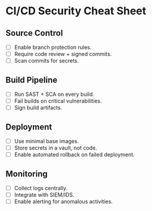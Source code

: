 # CI/CD Security Cheat Sheet

## Source Control
- [ ] Enable branch protection rules.  
- [ ] Require code review + signed commits.  
- [ ] Scan commits for secrets.  

## Build Pipeline
- [ ] Run SAST + SCA on every build.  
- [ ] Fail builds on critical vulnerabilities.  
- [ ] Sign build artifacts.  

## Deployment
- [ ] Use minimal base images.  
- [ ] Store secrets in a vault, not code.  
- [ ] Enable automated rollback on failed deployment.  

## Monitoring
- [ ] Collect logs centrally.  
- [ ] Integrate with SIEM/IDS.  
- [ ] Enable alerting for anomalous activities.  

